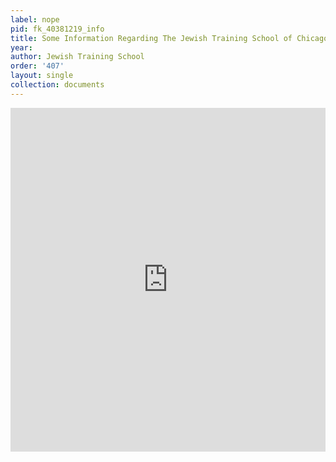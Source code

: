 ```yaml
---
label: nope
pid: fk_40381219_info
title: Some Information Regarding The Jewish Training School of Chicago, Illinois
year:
author: Jewish Training School
order: '407'
layout: single
collection: documents
---
```

<iframe src="https://northwestern.app.box.com/embed/s/3mxj2tbk9tsftlklmtt1x1uu8ngn61mx?sortColumn=date&view=list" width="100%" height="550" frameborder="0" allowfullscreen webkitallowfullscreen msallowfullscreen></iframe>
